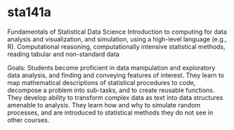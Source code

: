 # sta141a
Fundamentals of Statistical Data Science
Introduction to computing for data analysis and visualization, and simulation, using a high-level language (e.g., R). 
Computational reasoning, computationally intensive statistical methods, reading tabular and non-standard data

Goals:
Students become proficient in data manipulation and exploratory data analysis, and finding and conveying features of interest. 
They learn to map mathematical descriptions of statistical procedures to code, decompose a problem into sub-tasks, and to create reusable functions. 
They develop ability to transform complex data as text into data structures amenable to analysis. 
They learn how and why to simulate random processes, and are introduced to statistical methods they do not see in other courses.
